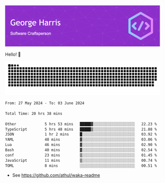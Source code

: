 ![img](./assets/github-header.png)

Hello! :wave:

<div align="center">
  <img  src="https://github.com/1999AZZAR/1999AZZAR/blob/readme/resources/img/grid-snake.svg" alt="snake" />
</div>

<!--START_SECTION:waka-->

```txt
From: 27 May 2024 - To: 03 June 2024

Total Time: 20 hrs 38 mins

Other             5 hrs 53 mins   █████▓░░░░░░░░░░░░░░░░░░░   22.23 %
TypeScript        5 hrs 48 mins   █████▒░░░░░░░░░░░░░░░░░░░   21.88 %
JSON              1 hr 2 mins     █░░░░░░░░░░░░░░░░░░░░░░░░   03.92 %
YAML              48 mins         ▓░░░░░░░░░░░░░░░░░░░░░░░░   03.06 %
Lua               46 mins         ▓░░░░░░░░░░░░░░░░░░░░░░░░   02.90 %
Bash              40 mins         ▓░░░░░░░░░░░░░░░░░░░░░░░░   02.54 %
conf              23 mins         ▒░░░░░░░░░░░░░░░░░░░░░░░░   01.45 %
JavaScript        11 mins         ▒░░░░░░░░░░░░░░░░░░░░░░░░   00.74 %
TOML              8 mins          ░░░░░░░░░░░░░░░░░░░░░░░░░   00.51 %
```

<!--END_SECTION:waka-->

- See <https://github.com/athul/waka-readme>
